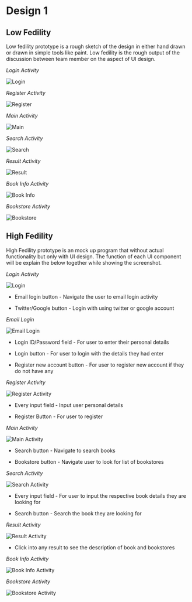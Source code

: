 # Design 1

## Low Fedility

Low fedility prototype is a rough sketch of the design in either hand drawn or drawn in simple tools like paint. Low fedility is the rough output of the discussion between team member on the aspect of UI design. 

*Login Activity*

![Login](lowfedility/d1_login.PNG)

*Register Activity*

![Register](lowfedility/d1_register.PNG)

*Main Activity*

![Main](lowfedility/d1_main.PNG)

*Search Activity*

![Search](lowfedility/d1_search.PNG)

*Result Activity*

![Result](lowfedility/d1_result.PNG)

*Book Info Activity*

![Book Info](lowfedility/d1_bookinfo.PNG)

*Bookstore Activity*

![Bookstore](lowfedility/d1_bookstore.PNG)

## High Fedility

High Fedility prototype is an mock up program that without actual functionality but only with UI design. The function of each UI component will be explain the below together while showing the screenshot. 

*Login Activity*

![Login](screenshot/d1_login.png)

- Email login button - Navigate the user to email login activity

- Twitter/Google button - Login with using twitter or google account

*Email Login*

![Email Login](screenshot/d1_emaillogin.png)

- Login ID/Password field - For user to enter their personal details

- Login button - For user to login with the details they had enter

- Register new account button - For user to register new account if they do not have any

*Register Activity*

![Register Activity](screenshot/d1_register.png)

- Every input field - Input user personal details

- Register Button - For user to register

*Main Activity*

![Main Activity](screenshot/d1_main.png)

- Search button - Navigate to search books

- Bookstore button - Navigate user to look for list of bookstores

*Search Activity*

![Search Activity](screenshot/d1_search.png)

- Every input field - For user to input the respective book details they are looking for

- Search button - Search the book they are looking for

*Result Activity*

![Result Activity](screenshot/d1_result.png)

- Click into any result to see the description of book and bookstores

*Book Info Activity*

![Book Info Activity](screenshot/d1_bookinfo.png)

*Bookstore Activity*

![Bookstore Activity](screenshot/d1_bookstore.png)
